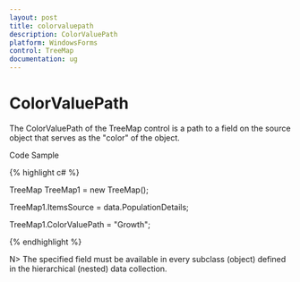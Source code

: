 ```yaml
---
layout: post
title: colorvaluepath
description: ColorValuePath
platform: WindowsForms
control: TreeMap 
documentation: ug
---
```


# ColorValuePath

The ColorValuePath of the TreeMap control is a path to a field on the source object that serves as the "color" of the object. 

Code Sample

{% highlight c# %}

TreeMap TreeMap1 = new TreeMap();

TreeMap1.ItemsSource = data.PopulationDetails;

TreeMap1.ColorValuePath = "Growth";

{% endhighlight %}

N> The specified field must be available in every subclass (object) defined in the hierarchical (nested) data collection.